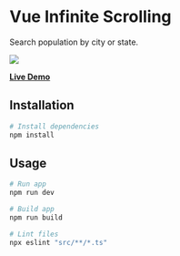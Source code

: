 # Vue Infinite Scrolling

Search population by city or state.

![](https://github.com/weiying-chen/vue-is/blob/main/screenshot.png)

**[Live Demo](https://vue-is.vercel.app/)**

## Installation

```bash
# Install dependencies
npm install
```

## Usage

```bash
# Run app
npm run dev

# Build app
npm run build

# Lint files
npx eslint "src/**/*.ts"

```
